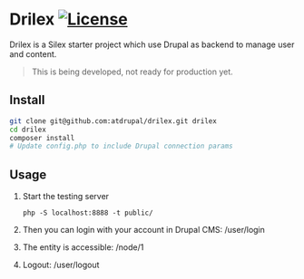 Drilex [![License](https://poser.pugx.org/atphp/drilex/license.png)](https://packagist.org/packages/atphp/drilex)
====

Drilex is a Silex starter project which use Drupal as backend to manage user and content. 

> This is being developed, not ready for production yet.

## Install

```bash
git clone git@github.com:atdrupal/drilex.git drilex
cd drilex
composer install
# Update config.php to include Drupal connection params
```

## Usage

1. Start the testing server

    `php -S localhost:8888 -t public/`

2. Then you can login with your account in Drupal CMS: /user/login
3. The entity is accessible: /node/1
4. Logout: /user/logout
